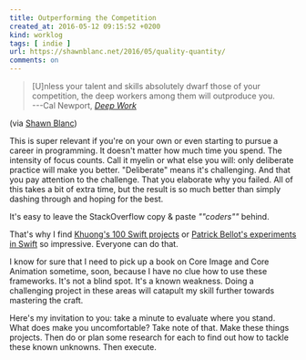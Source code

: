 ```yaml
---
title: Outperforming the Competition
created_at: 2016-05-12 09:15:52 +0200
kind: worklog
tags: [ indie ]
url: https://shawnblanc.net/2016/05/quality-quantity/
comments: on
---
```


> \[U\]nless your talent and skills absolutely dwarf those of your competition, the deep workers among them will outproduce you.  
> ---Cal Newport, [_Deep Work_](http://amzn.to/1rHlHaj)

(via [Shawn Blanc](https://shawnblanc.net/2016/05/quality-quantity/))

This is super relevant if you're on your own or even starting to pursue a career in programming. It doesn't matter how much time you spend. The intensity of focus counts. Call it myelin or what else you will: only deliberate practice will make you better. "Deliberate" means it's challenging. And that you pay attention to the challenge. That you elaborate why you failed. All of this takes a bit of extra time, but the result is so much better than simply dashing through and hoping for the best.

It's easy to leave the StackOverflow copy & paste _\"\"coders\"\"_ behind. 

That's why I find [Khuong's 100 Swift projects](https://github.com/khuong291/100DaysOfSwift) or [Patrick Bellot's experiments in Swift](http://swift-file.com) so impressive. Everyone can do that. 

I know for sure that I need to pick up a book on Core Image and Core Animation sometime, soon, because I have no clue how to use these frameworks. It's not a blind spot. It's a known weakness. Doing a challenging project in these areas will catapult my skill further towards mastering the craft.

Here's my invitation to you: take a minute to evaluate where you stand. What does make you uncomfortable? Take note of that. Make these things projects. Then do or plan some research for each to find out how to tackle these known unknowns. Then execute.
